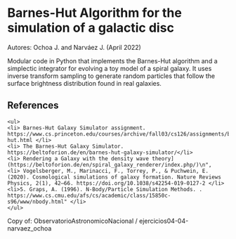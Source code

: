 # Barnes-Hut Algorithm for the simulation of a galactic disc

Autores: Ochoa J. and Narváez J. (April 2022)

Modular code in Python that implements the Barnes-Hut algorithm and a simplectic integrator for evolving a toy model of a spiral galaxy. It uses inverse transform sampling to generate random particles that follow the surface brightness distribution found in real galaxies. 

## References
    <ul>
    <li> Barnes-Hut Galaxy Simulator assignment. https://www.cs.princeton.edu/courses/archive/fall03/cs126/assignments/barnes-hut.html </li>
    <li> The Barnes-Hut Galaxy Simulator. https://beltoforion.de/en/barnes-hut-galaxy-simulator/</li>
    <li> Rendering a Galaxy with the density wave theory](https://beltoforion.de/en/spiral_galaxy_renderer/index.php/)\n",
    <li> Vogelsberger, M., Marinacci, F., Torrey, P., & Puchwein, E. (2020). Cosmological simulations of galaxy formation. Nature Reviews Physics, 2(1), 42–66. https://doi.org/10.1038/s42254-019-0127-2 </li>
    <li>5. Graps, A. (1996). N-Body/Particle Simulation Methods. . https://www.cs.cmu.edu/afs/cs/academic/class/15850c-s96/www/nbody.html" </li>
    </ul>
Copy of: ObservatorioAstronomicoNacional / ejercicios04-04-narvaez_ochoa
